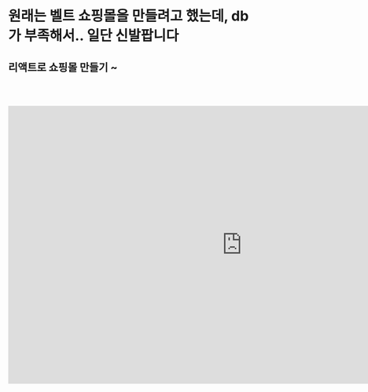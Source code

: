# 원래는 벨트 쇼핑몰을 만들려고 했는데, db가 부족해서.. 일단 신발팝니다
## 리액트로 쇼핑몰 만들기 ~
<br></br>
<iframe width="950" height="566" src="https://www.youtube.com/embed/38jXFCL4ZzE" title="YouTube video player" frameborder="0" allow="accelerometer; autoplay; clipboard-write; encrypted-media; gyroscope; picture-in-picture" allowfullscreen></iframe>
